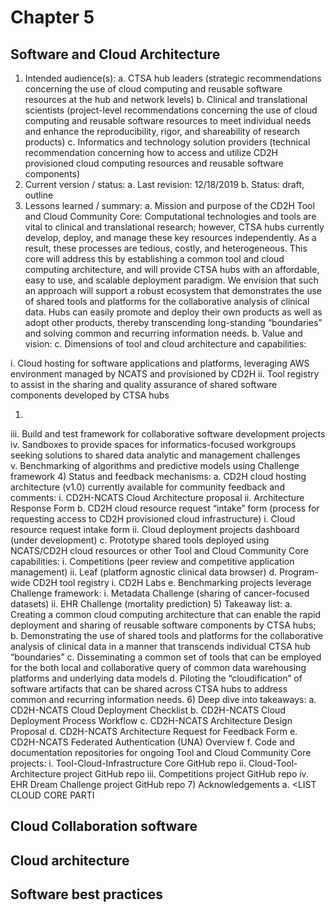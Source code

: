 # Chapter 5

## Software and Cloud Architecture
1)	Intended audience(s):
a.	CTSA hub leaders (strategic recommendations concerning the use of cloud computing and reusable software resources at the hub and network levels)
b.	Clinical and translational scientists (project-level recommendations concerning the use of cloud computing and reusable software resources to meet individual needs and enhance the reproducibility, rigor, and shareability of research products)
c.	Informatics and technology solution providers (technical recommendation concerning how to access and utilize CD2H provisioned cloud computing resources and reusable software components)
2)	Current version / status:
a.	Last revision: 12/18/2019
b.	Status: draft, outline
3)	Lessons learned / summary:
a.	Mission and purpose of the CD2H Tool and Cloud Community Core: Computational technologies and tools are vital to clinical and translational research; however, CTSA hubs currently develop, deploy, and manage these key resources independently. As a result, these processes are tedious, costly, and heterogeneous. This core will address this by establishing a common tool and cloud computing architecture, and will provide CTSA hubs with an affordable, easy to use, and scalable deployment paradigm. We envision that such an approach will support a robust ecosystem that demonstrates the use of shared tools and platforms for the collaborative analysis of clinical data. Hubs can easily promote and deploy their own products as well as adopt other products, thereby transcending long-standing “boundaries” and solving common and recurring information needs.
b.	Value and vision:
c.	Dimensions of tool and cloud architecture and capabilities:
 
i.	Cloud hosting for software applications and platforms, leveraging AWS environment managed by NCATS and provisioned by CD2H
ii.	Tool registry to assist in the sharing and quality assurance of shared software components developed by CTSA hubs
1.	<LINK TO SLIDES RE: TOOL REGISTRY PROJECT>
iii.	Build and test framework for collaborative software development projects
iv.	Sandboxes to provide spaces for informatics-focused workgroups seeking solutions to shared data analytic and management challenges	
v.	Benchmarking of algorithms and predictive models using Challenge framework
4)	Status and feedback mechanisms:
a.	CD2H cloud hosting architecture (v1.0) currently available for community feedback and comments:
i.	CD2H-NCATS Cloud Architecture proposal
ii.	Architecture Response Form
b.	CD2H cloud resource request “intake” form (process for requesting access to CD2H provisioned cloud infrastructure)
i.	 Cloud resource request intake form
ii.	Cloud deployment projects dashboard (under development)	
c.	Prototype shared tools deployed using NCATS/CD2H cloud resources or other Tool and Cloud Community Core capabilities:
i.	Competitions (peer review and competitive application management)
ii.	Leaf (platform agnostic clinical data browser)
d.	Program-wide CD2H tool registry
i.	 CD2H Labs
e.	Benchmarking projects leverage Challenge framework:
i.	Metadata Challenge (sharing of cancer-focused datasets)
ii.	EHR Challenge (mortality prediction)
5)	Takeaway list:
a.	Creating a common cloud computing architecture that can enable the rapid deployment and sharing of reusable software components by CTSA hubs;
b.	Demonstrating the use of shared tools and platforms for the collaborative analysis of clinical data in a manner that transcends individual CTSA hub “boundaries”
c.	Disseminating a common set of tools that can be employed for the both local and collaborative query of common data warehousing platforms and underlying data models
d.	Piloting the “cloudification” of software artifacts that can be shared across CTSA hubs to address common and recurring information needs.
6)	Deep dive into takeaways:
a.	CD2H-NCATS Cloud Deployment Checklist
b.	CD2H-NCATS Cloud Deployment Process Workflow
c.	CD2H-NCATS Architecture Design Proposal
d.	CD2H-NCATS Architecture Request for Feedback Form
e.	CD2H-NCATS Federated Authentication (UNA) Overview
f.	Code and documentation repositories for ongoing Tool and Cloud Community Core projects:
i.	Tool-Cloud-Infrastructure Core GitHub repo
ii.	Cloud-Tool-Architecture project GitHub repo
iii.	Competitions project GitHub repo
iv.	EHR Dream Challenge project GitHub repo
7)	Acknowledgements
a.	<LIST CLOUD CORE PARTI

## Cloud Collaboration software
## Cloud architecture
## Software best practices
